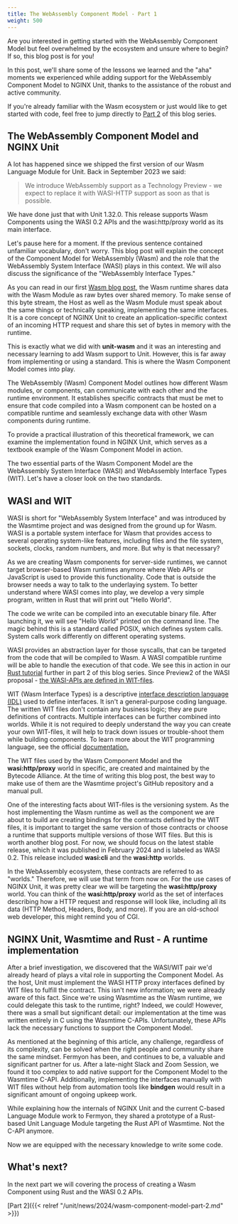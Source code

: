 ```yaml
---
title: The WebAssembly Component Model - Part 1
weight: 500
---
```


Are you interested in getting started with the WebAssembly Component Model but feel overwhelmed by the ecosystem and unsure where to begin? If so, this blog post is for you!

In this post, we'll share some of the lessons we learned and the "aha" moments we experienced while adding support for the WebAssembly Component Model to NGINX Unit, thanks to the assistance of the robust and active community.

If you're already familiar with the Wasm ecosystem or just would like to get started with code, feel free to jump directly to [Part 2](/news/2024/wasm-component-model-part-2) of this blog series.

## The WebAssembly Component Model and NGINX Unit

A lot has happened since we shipped the first version of our Wasm Language Module for Unit.
Back in September 2023 we said:

> We introduce WebAssembly support as a Technology Preview - we expect to replace it with WASI-HTTP support as soon as that is possible.

We have done just that with Unit 1.32.0. This release supports Wasm Components using the WASI 0.2 APIs and the wasi:http/proxy world as its main interface.

Let's pause here for a moment. If the previous sentence contained unfamiliar vocabulary, don't worry. This blog post will explain the concept of the Component Model for WebAssembly (Wasm) and the role that the WebAssembly System Interface (WASI) plays in this context. We will also discuss the significance of the "WebAssembly Interface Types."

As you can read in our first [Wasm blog post](https://www.nginx.com/blog/server-side-webassembly-nginx-unit/), the Wasm runtime shares data with the Wasm Module as raw bytes over shared memory. To make sense of this byte stream, the Host as well as the Wasm Module must speak about the same things or technically speaking, implementing the same interfaces. It is a core concept of NGINX Unit to create an application-specific context of an incoming HTTP request and share this set of bytes in memory with the runtime.

This is exactly what we did with **unit-wasm** and it was an interesting and necessary learning to add Wasm support to Unit. However, this is far away from implementing or using a standard. This is where the Wasm Component Model comes into play.

The WebAssembly (Wasm) Component Model outlines how different Wasm modules, or components, can communicate with each other and the runtime environment. It establishes specific contracts that must be met to ensure that code compiled into a Wasm component can be hosted on a compatible runtime and seamlessly exchange data with other Wasm components during runtime.

To provide a practical illustration of this theoretical framework, we can examine the implementation found in NGINX Unit, which serves as a textbook example of the Wasm Component Model in action.

The two essential parts of the Wasm Component Model are the WebAssembly System Interface (WASI) and WebAssembly Interface Types (WIT).
Let's have a closer look on the two standards.

## WASI and WIT

WASI is short for "WebAssembly System Interface" and was introduced by the Wasmtime project and was designed from the ground up for Wasm. WASI is a portable system interface for Wasm that provides access to several operating system-like features, including files and the file system, sockets, clocks, random numbers, and more. But why is that necessary?

As we are creating Wasm components for server-side runtimes, we cannot target browser-based Wasm runtimes anymore where Web APIs or JavaScript is used to provide this functionality. Code that is outside the browser needs a way to talk to the underlaying system. To better understand where WASI comes into play, we develop a very simple program, written in Rust that will print out "Hello World".

The code we write can be compiled into an executable binary file. After launching it, we will see "Hello World" printed on the command line. The magic behind this is a standard called POSIX, which defines system calls. System calls work differently on different operating systems.

WASI provides an abstraction layer for those syscalls, that can be targeted from the code that will be compiled to Wasm.
A WASI compatible runtime will be able to handle the execution of that code. We see this in action in our [Rust tutorial](/news/2024/wasm-component-model-part-2) further in part 2 of this blog series. Since Preview2 of the WASI proposal - [the WASI-APIs are defined in WIT-files](https://bytecodealliance.org/articles/webassembly-the-updated-roadmap-for-developers#webassembly-system-interface-wasi).

WIT (Wasm Interface Types) is a descriptive [interface description language (IDL)](<https://en.wikipedia.org/wiki/IDL_(programming_language)>) used to define interfaces. It isn't a general-purpose coding language. The written WIT files don't contain any business logic; they are pure definitions of contracts. Multiple interfaces can be further combined into worlds. While it is not required to deeply understand the way you can create your own WIT-files, it will help to track down issues or trouble-shoot them while building components. To learn more about the WIT programming language, see the official [documentation.](https://component-model.bytecodealliance.org/design/wit.html#structure-of-a-wit-file)

The WIT files used by the Wasm Component Model and the **wasi:http/proxy** world in specific, are created and maintained by the Bytecode Alliance. At the time of writing this blog post, the best way to make use of them are the Wasmtime project's GitHub repository and a manual pull.

One of the interesting facts about WIT-files is the versioning system. As the host implementing the Wasm runtime as well as the component we are about to build are creating bindings for the contracts defined by the WIT files, it is important to target the same version of those contracts or choose a runtime that supports multiple versions of those WIT files. But this is worth another blog post. For now, we should focus on the latest stable release, which it was published in February 2024 and is labeled as WASI 0.2.
This release included **wasi:cli** and the **wasi:http** worlds.

In the WebAssembly ecosystem, these contracts are referred to as "worlds." Therefore, we will use that term from now on. For the use cases of NGINX Unit, it was pretty clear we will be targeting the **wasi:http/proxy** world. You can think of the **wasi:http/proxy** world as the set of interfaces describing how a HTTP request and response will look like, including all its data (HTTP Method, Headers, Body, and more). If you are an old-school web developer, this might remind you of CGI.

## NGINX Unit, Wasmtime and Rust - A runtime implementation

After a brief investigation, we discovered that the WASI/WIT pair we'd already heard of plays a vital role in supporting the Component Model. As the host, Unit must implement the WASI HTTP proxy interfaces defined by WIT files to fulfill the contract. This isn't new information; we were already aware of this fact. Since we're using Wasmtime as the Wasm runtime, we could delegate this task to the runtime, right? Indeed, we could! However, there was a small but significant detail: our implementation at the time was written entirely in C using the Wasmtime C-APIs. Unfortunately, these APIs lack the necessary functions to support the Component Model.

As mentioned at the beginning of this article, any challenge, regardless of its complexity, can be solved when the right people and community share the same mindset.
Fermyon has been, and continues to be, a valuable and significant partner for us. After a late-night Slack and Zoom Session, we found it too complex to add native support for the Component Model to the Wasmtime C-API. Additionally, implementing the interfaces manually with WIT files without help from automation tools like **bindgen** would result in a significant amount of ongoing upkeep work.

While explaining how the internals of NGINX Unit and the current C-based Language Module work to Fermyon, they shared a prototype of a Rust-based Unit Language Module targeting the Rust API of Wasmtime. Not the C-API anymore.

Now we are equipped with the necessary knowledge to write some code.

## What's next?

In the next part we will covering the process of creating a Wasm Component using Rust and the WASI 0.2 APIs.

[Part 2]({{< relref "/unit/news/2024/wasm-component-model-part-2.md" >}})
